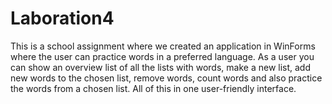# Laboration4

This is a school assignment where we created an application in WinForms where the user can practice words in a preferred language. As a user 
you can show an overview list of all the lists with words, make a new list, add new words to the chosen list, remove words, count words and 
also practice the words from a chosen list. All of this in one user-friendly interface.
